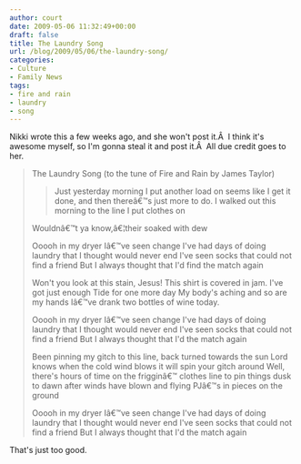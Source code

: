 ```yaml
---
author: court
date: 2009-05-06 11:32:49+00:00
draft: false
title: The Laundry Song
url: /blog/2009/05/06/the-laundry-song/
categories:
- Culture
- Family News
tags:
- fire and rain
- laundry
- song
---
```


Nikki wrote this a few weeks ago, and she won't post it.Â  I think it's awesome myself, so I'm gonna steal it and post it.Â  All due credit goes to her.



<blockquote>
The Laundry Song (to the tune of Fire and Rain by James Taylor)


> 
> Just yesterday morning I put another load on
seems like I get it done, and then thereâ€™s just more to do.
I walked out this morning to the line I put clothes on

Wouldnâ€™t ya know,â€¦their soaked with dew

Ooooh in my dryer Iâ€™ve seen change
I've had days of doing laundry that I thought would never end
I've seen socks that could not find a friend
But I always thought that I'd find the match again

Won't you look at this stain, Jesus!
This shirt is covered in jam.
I've got just enough Tide for one more day
My body's aching and so are my hands
Iâ€™ve drank two bottles of wine today.

Ooooh in my dryer Iâ€™ve seen change
I've had days of doing laundry that I thought would never end
I've seen socks that could not find a friend
But I always thought that I'd the match again

Been pinning my gitch to this line, back turned towards the sun
Lord knows when the cold wind blows it will spin your gitch around
Well, there's hours of time on the frigginâ€™ clothes line to pin things dusk to dawn
after winds have blown and flying PJâ€™s in pieces on the ground

Ooooh in my dryer Iâ€™ve seen change
I've had days of doing laundry that I thought would never end
I've seen socks that could not find a friend
But I always thought that I'd the match again</blockquote>


That's just too good.
